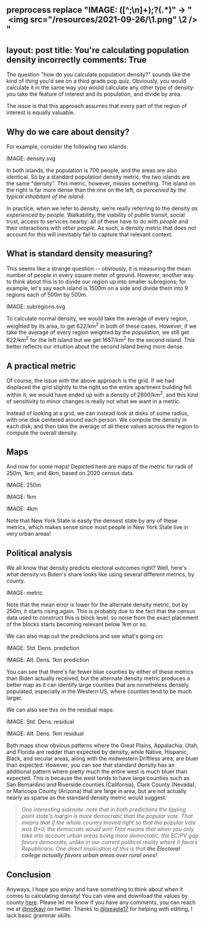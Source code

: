 preprocess
   replace "IMAGE: ([^;\n]+);?(.*)" -> "<center><img src=\"/resources/2021-09-26/\\1.png\" \\2 /></center>"
---
layout: post
title: You're calculating population density incorrectly
comments: True
---
 
The question "how do you calculate population density?" sounds like the kind of thing you'd see on a
third grade pop quiz. Obviously, you would calculate it in the same way you would calculate any other type of density: you take the feature of interest and its population, and divide by area.
 
The issue is that this approach assumes that every part of the region of interest is equally valuable.
 
## Why do we care about density?
 
For example, consider the following two islands:
 
IMAGE: density.svg
 
<!-- end excerpt -->
 
In both islands, the population is 700 people, and the areas are also identical. So by a standard population
density metric, the two islands are the same "density". This metric, however, misses something. The island on
the right is far more dense than the one on the left, *as perceived by the typical inhabitant of the island*.
 
In practice, when we refer to density, we’re really referring to the density *as experienced by people*. Walkability, the viability of public transit, social trust, access to services nearby: all of these have to do
with *people* and their interactions with *other people*. As such, a density metric that does not account for this will inevitably fail to capture that relevant context.
 
## What is standard density measuring?
 
This seems like a strange question -- obviously, it is measuring the mean number of people in every square
meter of ground. However, another way to think about this is to divide our region up into smaller subregions; for
example, let's say each island is 1500m on a side and divide them into 9 regions each of 500m by 500m.
 
IMAGE: subregions.svg
 
To calculate normal density, we would take the average of every region, weighted by its area, to get 622/km<sup>2</sup>
in both of these cases. However, if we take the average of every region weighted by the *population*, we still get
622/km<sup>2</sup> for the left island but we get 1657/km<sup>2</sup> for the second island. This better reflects our
intuition about the second island being more dense.
 
## A practical metric
 
Of course, the issue with the above approach is the grid. If we had displaced the grid slightly to the right so the entire
apartment building fell within it, we would have ended up with a density of 2800/km<sup>2</sup>, and this kind of
sensitivity to minor changes is really not what we want in a metric.
 
Instead of looking at a grid, we can instead look at disks of some radius, with one disk centered around each person.
We compute the density in each disk, and then take the average of all these values across the region to compute the
overall density.
 
## Maps
 
And now for some maps! Depicted here are maps of the metric for radii of 250m, 1km, and 4km, based on 2020 census data.
 
IMAGE: 250m
 
IMAGE: 1km
 
IMAGE: 4km
 
Note that New York State is easily the densest state by any of these metrics, which makes sense since most people in New York State live in very urban areas!
 
## Political analysis
 
We all know that density predicts electoral outcomes right? Well, here's what density vs Biden's share looks like using several different metrics, by county.
 
IMAGE: metric
 
Note that the mean error is lower for the alternate density metric, but by 250m, it starts rising again. This is probably
due to the fact that the census data used to construct this is block level, so noise from the exact placement of the blocks starts becoming relevant below 1km or so.
 
We can also map out the predictions and see what's going on:
 
IMAGE: Std. Dens. prediction
 
IMAGE: Alt. Dens. 1km prediction
 
You can see that there's far fewer blue counties by either of these metrics than Biden actually received, but the alternate density metric produces a better map as it can identify large counties that are nonetheless densely populated, especially in
the Western US, where counties tend to be much larger.
 
We can also see this on the residual maps:
 
IMAGE: Std. Dens. residual
 
IMAGE: Alt. Dens. 1km residual
 
Both maps show obvious patterns where the Great Plains, Appalachia, Utah, and Florida are redder than expected by density,
while Native, Hispanic, Black, and secular areas, along with the midwestern Driftless area, are bluer than expected. However, you can see that
standard density has an additional pattern where pretty much the entire west is much bluer than expected. This is because
the west tends to have large counties such as San Bernardino and Riverside counties (California), Clark County (Nevada), or Maricopa County (Arizona) that are large in area, but are not actually 
nearly as sparse  as the standard density metric would suggest.

> _One interesting sidenote: note that in both predictions the tipping point state's margin is more democratic than the
popular vote. That means that if the whole country moved right so that the popular vote was D+0, the democrats would win!
That means that when you only take into account urban areas being more democratic, the EC/PV gap favors democrats, unlike
in our current political
reality where it favors Republicans. One direct implication of this is that **the Electoral college actually favors urban areas over rural ones!**_

## Conclusion
 
Anyways, I hope you enjoy and have something to think about when it comes to calculating density! You can view and download the values by county [here](https://bit.ly/pop_alt). Please let me know if you
have any comments, you can reach me at [@notkavi](https://twitter.com/notkavi) on twitter. Thanks to [@lxeagle17](https://twitter.com/lxeagle17) for helping with editing, I lack basic grammar skills.